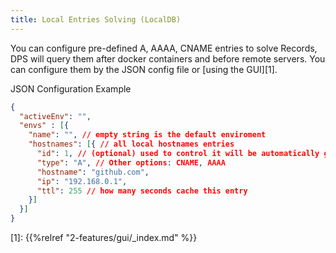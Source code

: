 ```yaml
---
title: Local Entries Solving (LocalDB)
---
```

You can configure pre-defined A, AAAA, CNAME entries to solve Records, DPS will query them after docker containers
and before remote servers. You can configure them by the JSON config file or [using the GUI][1].

JSON Configuration Example

```json
{
  "activeEnv": "",
  "envs" : [{
    "name": "", // empty string is the default enviroment
    "hostnames": [{ // all local hostnames entries
      "id": 1, // (optional) used to control it will be automatically generated if not passed
      "type": "A", // Other options: CNAME, AAAA
      "hostname": "github.com",
      "ip": "192.168.0.1",
      "ttl": 255 // how many seconds cache this entry
    }]
  }]
}
```

[1]: {{%relref "2-features/gui/_index.md" %}}
